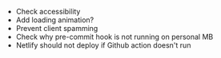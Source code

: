 - Check accessibility
- Add loading animation?
- Prevent client spamming
- Check why pre-commit hook is not running on personal MB
- Netlify should not deploy if Github action doesn't run
